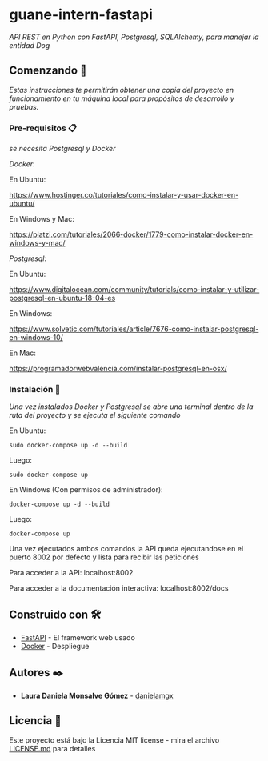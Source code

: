 # guane-intern-fastapi

_API REST en Python con FastAPI, Postgresql, SQLAlchemy, para manejar
la entidad Dog_

## Comenzando 🚀

_Estas instrucciones te permitirán obtener una copia del proyecto en funcionamiento en tu máquina local para propósitos de desarrollo y pruebas._


### Pre-requisitos 📋

_se necesita Postgresql y Docker_

_Docker_:

En Ubuntu:

https://www.hostinger.co/tutoriales/como-instalar-y-usar-docker-en-ubuntu/

En Windows y Mac:

https://platzi.com/tutoriales/2066-docker/1779-como-instalar-docker-en-windows-y-mac/


_Postgresql_:

En Ubuntu:

https://www.digitalocean.com/community/tutorials/como-instalar-y-utilizar-postgresql-en-ubuntu-18-04-es

En Windows:

https://www.solvetic.com/tutoriales/article/7676-como-instalar-postgresql-en-windows-10/

En Mac:

https://programadorwebvalencia.com/instalar-postgresql-en-osx/


### Instalación 🔧

_Una vez instalados Docker y Postgresql se abre una terminal dentro de la 
ruta del proyecto y se ejecuta el siguiente comando_

En Ubuntu:


```
sudo docker-compose up -d --build
```

Luego:


```
sudo docker-compose up
```


En Windows (Con permisos de administrador):


```
docker-compose up -d --build
```

Luego:


```
docker-compose up 
```


Una vez ejecutados ambos comandos la API queda ejecutandose en el puerto 8002 por defecto y lista para recibir las peticiones


Para acceder a la API:
localhost:8002


Para acceder a la documentación interactiva:
localhost:8002/docs



## Construido con 🛠️


* [FastAPI](https://fastapi.tiangolo.com/es/) - El framework web usado
* [Docker](https://www.docker.com) - Despliegue


## Autores ✒️


* **Laura Daniela Monsalve Gómez** - [danielamgx](https://github.com/DanielaMGX)


## Licencia 📄

Este proyecto está bajo la Licencia MIT license - mira el archivo [LICENSE.md](LICENSE.md) para detalles
